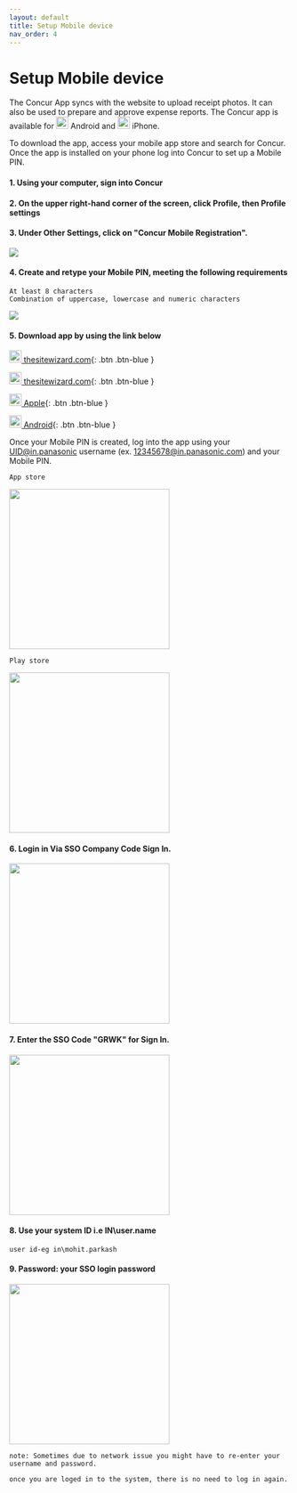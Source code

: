 ```yaml
---
layout: default
title: Setup Mobile device
nav_order: 4
---
```

# Setup Mobile device

The Concur App syncs with the website to upload receipt photos.  It can also be used to prepare and approve expense reports. The Concur app is available for <img src="{{ site.url }}{{ site.baseurl }}\assets\images\play.png"  height="22" width="22"> Android and <img src="{{ site.url }}{{ site.baseurl }}\assets\images\app.png"  height="22" width="22"> iPhone.

To download the app, access your mobile app store and search for Concur. Once the app is installed on your phone log into Concur to set up a Mobile PIN.

#### 1. Using your computer, sign into Concur

#### 2. On the upper right-hand corner of the screen, click Profile, then Profile settings

#### 3. Under Other Settings, click on "Concur Mobile Registration".

<img src="{{ site.url }}{{ site.baseurl }}\assets\images\mobi\mob1.png"> 

#### 4. Create and retype your Mobile PIN, meeting the following requirements

```
At least 8 characters
Combination of uppercase, lowercase and numeric characters
```
<img src="{{ site.url }}{{ site.baseurl }}\assets\images\mobi\mob2.png"> 

#### 5. Download app by using the link below

<a href="(https://itunes.apple.com/us/app/concur-travel-receipts-expense/id335023774?mt=8" target="_blank"><img src="{{ site.url }}{{ site.baseurl }}\assets\images\app.png"  height="22" width="22"> thesitewizard.com</a>{: .btn .btn-blue }

<a href="https://play.google.com/store/apps/details?id=com.concur.breeze&hl=en" target="_blank"> <img src="{{ site.url }}{{ site.baseurl }}\assets\images\play.png"  height="22" width="22"> thesitewizard.com</a>{: .btn .btn-blue }

[<img src="{{ site.url }}{{ site.baseurl }}\assets\images\app.png"  height="22" width="22"> Apple](https://itunes.apple.com/us/app/concur-travel-receipts-expense/id335023774?mt=8){: .btn .btn-blue }

[<img src="{{ site.url }}{{ site.baseurl }}\assets\images\play.png"  height="22" width="22"> Android](https://play.google.com/store/apps/details?id=com.concur.breeze&hl=en){: .btn .btn-blue }

Once your Mobile PIN is created, log into the app using your UID@in.panasonic username (ex. 12345678@in.panasonic.com) and your Mobile PIN.

`App store`

<img src="{{ site.url }}{{ site.baseurl }}\assets\images\mobi\mob3.jpg" width="288"> 

`Play store`

<img src="{{ site.url }}{{ site.baseurl }}\assets\images\mobi\mob3a.png" width="288"> 

#### 6. Login in Via SSO Company Code Sign In.

<img src="{{ site.url }}{{ site.baseurl }}\assets\images\mobi\mob4.jpg" width="288"> 

#### 7. Enter the SSO Code "GRWK" for Sign In.

<img src="{{ site.url }}{{ site.baseurl }}\assets\images\mobi\mob5.jpg" width="288"> 

#### 8. Use your system ID i.e IN\user.name
`user id-eg in\mohit.parkash`

#### 9. Password: your SSO login password

<img src="{{ site.url }}{{ site.baseurl }}\assets\images\mobi\mob6.jpg" width="288"> 

```
note: Sometimes due to network issue you might have to re-enter your username and password.
```

```
once you are loged in to the system, there is no need to log in again.
```